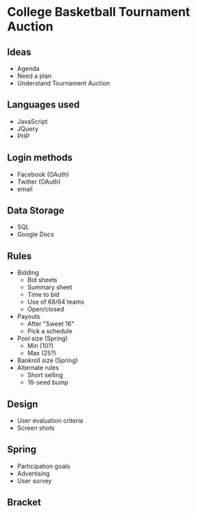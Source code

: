 College Basketball Tournament Auction
=====================================

## Ideas

* Agenda
* Need a plan
* Understand Tournament Auction

## Languages used

* JavaScript
* JQuery
* PHP

## Login methods

* Facebook (OAuth)
* Twitter (OAuth)
* email

## Data Storage

* SQL
* Google Docs

## Rules

* Bidding
    * Bid sheets
    * Summary sheet
    * Time to bid
    * Use of 68/64 teams
    * Open/closed
* Payouts
    * After "Sweet 16"
    * Pick a schedule
* Pool size (Spring)
    * Min (10?)
    * Max (25?)
* Bankroll size (Spring)
* Alternate rules
    * Short selling
    * 16-seed bump

## Design

* User evaluation criteria
* Screen shots

## Spring

* Participation goals
* Advertising
* User survey

## Bracket

